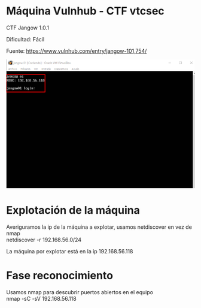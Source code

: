 # Máquina Vulnhub - CTF vtcsec
CTF Jangow 1.0.1

Dificultad:  Fácil

Fuente: https://www.vulnhub.com/entry/jangow-101,754/

<img src="https://github.com/aguayro/ciberseguridad/blob/c4b3272b17b47d3404736edbb2f3e540a89730be/pentesting/vulnhub/jangow-1.0.1/img/jangow-01.png"></img>

# Explotación de la máquina
Averiguramos la ip de la máquina a explotar, usamos netdiscover en vez de nmap<br>
netdiscover -r 192.168.56.0/24<br>

La máquina por explotar está en la ip 192.168.56.118

# Fase reconocimiento
Usamos nmap para descubrir puertos abiertos en el equipo<br>
nmap -sC -sV 192.168.56.118<br>
<img sr="https://github.com/aguayro/ciberseguridad/blob/0236335d92d531dd3397514e00142c04db26d4c7/pentesting/vulnhub/jangow-1.0.1/img/nmap-01.png"></img>
